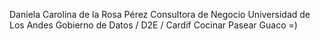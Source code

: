 Daniela Carolina de la Rosa Pérez
Consultora de Negocio
Universidad de Los Andes
Gobierno de Datos / D2E / Cardif
Cocinar
Pasear 
Guaco
=)